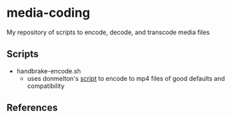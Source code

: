 # media-coding
My repository of scripts to encode, decode, and transcode media files

## Scripts
- handbrake-encode.sh
  - uses donmelton's [script][1] to encode to mp4 files of good defaults and compatibility


## References
[1]: https://gist.github.com/donmelton/5734177 "donmelton's useful gist for handbrake-cli"

